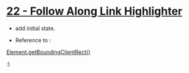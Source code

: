 # [22 - Follow Along Link Highlighter](https://mayfulq.github.io/JavaScript30/task22/index.html)

- add initial state.

- Reference to :

 [Element.getBoundingClientRect()](https://developer.mozilla.org/zh-CN/docs/Web/API/Element/getBoundingClientRect)


  :)
